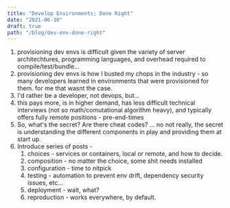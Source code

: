 ```yaml
---
title: "Develop Environments; Done Right"
date: "2021-06-10"
draft: true
path: "/blog/dev-env-done-right"
---
```


1. provisioning dev envs is difficult given the variety of server architechtures, programming languages, and overhead required to compile/test/bundle...
2. provisioning dev envs is how I busted my chops in the industry - so many developers learned in environments that were provisioned for them. for me that wasnt the case.
3. I'd rather be a developer, not devops, but...
4. this pays more, is in higher demand, has less difficult technical interviews (not so math/comutational algorithm heavy), and typically offers fully remote positions - pre-end-times
5. So, what's the secret? Are there cheat codes? ... no not really, the secret is understanding the different components in play and providing them at start up.
6. Introduce series of posts - 
    1. choices - services or containers, local or remote, and how to decide.
    2. composition - no matter the choice, some shit needs installed
    3. configuration - time to nitpick
    4. testing - automation to prevent env drift, dependency security issues, etc...
    5. deployment - wait, what?
    6. reproduction - works everywhere, by default.